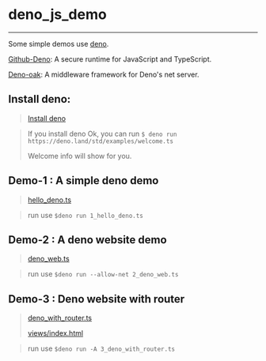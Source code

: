# deno_js_demo

---

Some simple demos use [deno](https://deno.land/).

[Github-Deno](https://github.com/denoland/deno): A secure runtime for JavaScript and TypeScript.

[Deno-oak](https://github.com/oakserver/oak): A middleware framework for Deno's net server.

## Install deno:
> [Install deno](https://github.com/denoland/deno_install)

> If you install deno Ok, you can run `$ deno run https://deno.land/std/examples/welcome.ts`
>
> Welcome info will show for you.


## Demo-1 : A simple deno demo
> [hello_deno.ts](/1_hello_deno.ts)

> run use `$deno run 1_hello_deno.ts`

## Demo-2 : A deno website demo
> [deno_web.ts](/2_deno_web.ts)

> run use `$deno run --allow-net 2_deno_web.ts`

## Demo-3 : Deno website with router
> [deno_with_router.ts](/3_deno_with_router.ts)
> 
> [views/index.html](/views/index.html)

> run use `$deno run -A 3_deno_with_router.ts`
